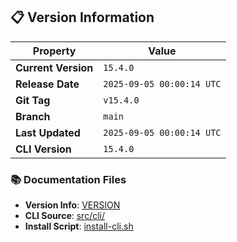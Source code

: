 ## 📋 Version Information

| Property | Value |
|----------|-------|
| **Current Version** | `15.4.0` |
| **Release Date** | `2025-09-05 00:00:14 UTC` |
| **Git Tag** | `v15.4.0` |
| **Branch** | `main` |
| **Last Updated** | `2025-09-05 00:00:14 UTC` |
| **CLI Version** | `15.4.0` |

### 📚 Documentation Files

- **Version Info**: [VERSION](VERSION)
- **CLI Source**: [src/cli/](src/cli/)
- **Install Script**: [install-cli.sh](install-cli.sh)
